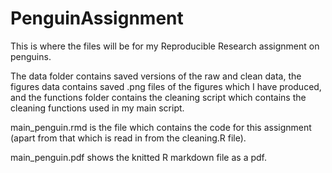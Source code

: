 # PenguinAssignment
This is where the files will be for my Reproducible Research assignment on penguins.

The data folder contains saved versions of the raw and clean data, the figures data contains saved .png files of the figures which I have produced, and the functions folder contains the cleaning script which contains the cleaning functions used in my main script.

main_penguin.rmd is the file which contains the code for this assignment (apart from that which is read in from the cleaning.R file).

main_penguin.pdf shows the knitted R markdown file as a pdf.
